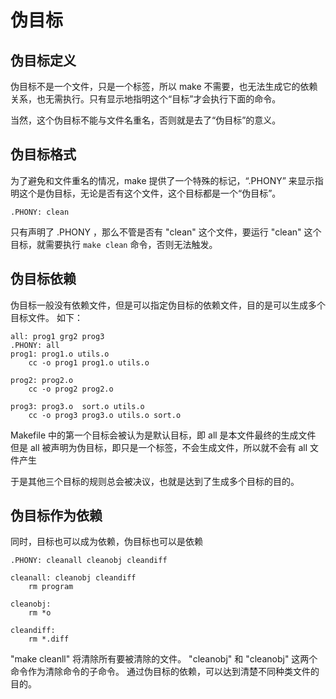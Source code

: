# 伪目标

## 伪目标定义
伪目标不是一个文件，只是一个标签，所以 make 不需要，也无法生成它的依赖关系，也无需执行。只有显示地指明这个“目标”才会执行下面的命令。

当然，这个伪目标不能与文件名重名，否则就是去了“伪目标”的意义。

## 伪目标格式
为了避免和文件重名的情况，make 提供了一个特殊的标记，“.PHONY” 来显示指明这个是伪目标，无论是否有这个文件，这个目标都是一个“伪目标”。

`.PHONY: clean`

只有声明了 .PHONY ，那么不管是否有 "clean" 这个文件，要运行 "clean" 这个目标，就需要执行 `make clean` 命令，否则无法触发。

## 伪目标依赖

伪目标一般没有依赖文件，但是可以指定伪目标的依赖文件，目的是可以生成多个目标文件。
如下：
```
all: prog1 grg2 prog3
.PHONY: all
prog1: prog1.o utils.o
    cc -o prog1 prog1.o utils.o

prog2: prog2.o
    cc -o prog2 prog2.o

prog3: prog3.o  sort.o utils.o
    cc -o prog3 prog3.o utils.o sort.o 
```

Makefile 中的第一个目标会被认为是默认目标，即 all 是本文件最终的生成文件
但是 all 被声明为伪目标，即只是一个标签，不会生成文件，所以就不会有 all 文件产生

于是其他三个目标的规则总会被决议，也就是达到了生成多个目标的目的。

## 伪目标作为依赖
同时，目标也可以成为依赖，伪目标也可以是依赖
```
.PHONY: cleanall cleanobj cleandiff

cleanall: cleanobj cleandiff
    rm program

cleanobj:
    rm *o

cleandiff:
    rm *.diff
```

"make cleanll" 将清除所有要被清除的文件。
"cleanobj" 和 "cleanobj" 这两个命令作为清除命令的子命令。
通过伪目标的依赖，可以达到清楚不同种类文件的目的。
